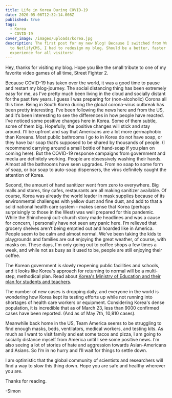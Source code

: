 ```yaml
---
title: Life in Korea During COVID-19
date: 2020-05-06T12:32:14.008Z
published: true
tags:
  - Korea
  - COVID-19
cover_image: /images/uploads/korea.jpg
description: The first post for my new blog! Because I switched from WordPress
  to NetlifyCMS, I had to redesign my blog. Should be a better, faster
  experience for all visitors!
---
```

Hey, thanks for visiting my blog. Hope you like the small tribute to one of my favorite video games of all time, Street Fighter 2.

Because COVID-19 has taken over the world, it was a good time to pause and restart my blog-journey. The social distancing thing has been extremely easy for me, as I’ve pretty much been living in the cloud and socially distant for the past few years. I guess I was preparing for (non-alcoholic) Corona all this time. Being in South Korea during the global corona-virus outbreak has been pretty interesting. I’ve been following the news here and from the US, and it’s been interesting to see the differences in how people have reacted. I’ve noticed some positive changes here in Korea. Some of them subtle, some of them big. Hopefully, the positive changes will stick and stay around. I’ll be upfront and say that Americans are a lot more germaphobic than Koreans. Most public bathrooms I go to in Korea do not have soap, or they have bar soap that’s supposed to be shared by thousands of people. (I recommend carrying around a small bottle of hand-soap if you plan on coming here). But the COVID-19 response campaigns from government and media are definitely working. People are obsessively washing their hands. Almost all the bathrooms have seen upgrades. From no soap to some form of soap, or bar soap to auto-soap dispensers, the virus definitely caught the attention of Korea.

Second, the amount of hand sanitizer went from zero to everywhere. Big malls and stores, tiny cafes, restaurants are all making sanitizer available. Of course, Korea was already the world leader in mask supplies because of its environmental challenges with yellow dust and fine dust, and add to that a solid national health care system - makes sense that Korea (perhaps surprisingly to those in the West) was well prepared for this pandemic. While the Shincheonji cult-church story made headlines and was a cause for concern, I personally have not seen any panic here. I’m relieved that grocery shelves aren’t being emptied out and hoarded like in America. People seem to be calm and almost normal. We've been taking the kids to playgrounds and families are out enjoying the great weather, of course, with masks on. These days, I'm only going out to coffee shops a few times a week, and while not as busy as it used to be, people are still enjoying their coffee.

The Korean government is slowly reopening public facilities and schools, and it looks like Korea's approach for returning to normal will be a multi-step, methodical plan. Read about [Korea's Ministry of Education and their plan for students and teachers](http://www.koreaherald.com/view.php?ud=20200505000201).

The number of new cases is dropping daily, and everyone in the world is wondering how Korea kept its testing efforts up while not running into shortages of health care workers or equipment. Considering Korea's dense population, it is incredible that as of March 23, less than 9000 confirmed cases have been reported. (And as of May 7th, 10,810 cases).

Meanwhile back home in the US, Team America seems to be struggling to find enough masks, beds, ventilators, medical workers, and testing kits. As much as I want to visit family and eat some tacos and pizza, I am going to socially distance myself from America until I see some positive news. I’m also seeing a lot of stories of hate and aggression towards Asian-Americans and Asians. So I’m in no hurry and I’ll wait for things to settle down.

I am optimistic that the global community of scientists and researchers will find a way to slow this thing down. Hope you are safe and healthy wherever you are.

Thanks for reading. 

\-Simon